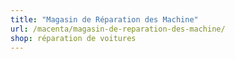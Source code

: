 ```yaml
---
title: "Magasin de Réparation des Machine"
url: /macenta/magasin-de-reparation-des-machine/
shop: réparation de voitures
---
```

